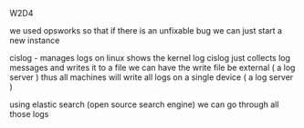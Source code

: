 W2D4

we used opsworks so that if there is an unfixable bug we can just start a new instance


cislog - manages logs on linux
shows the kernel log
cislog just collects log messages and writes it to a file
we can have the write file be external ( a log server )
thus all machines will write all logs on a single device ( a log server )

using elastic search (open source search engine) we can go through all those logs
